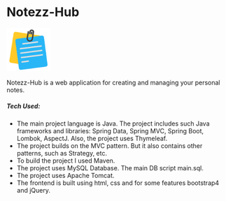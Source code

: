 # Notezz-Hub
<p>
  <img src="https://github.com/pavan-005/Notezz-Hub/blob/main/src/main/resources/static/assets/img/logo.png" width="100" alt="logo.png">
</p>

Notezz-Hub is a web application for creating and managing your personal notes.

<h5>Tech Used:</h5>
<ul>
<li>The main project language is Java. The project includes such Java frameworks and libraries: Spring Data, Spring MVC, Spring Boot, Lombok, AspectJ. Also, the project uses Thymeleaf.</li>
<li>
The project builds on the MVC pattern. But it also contains other patterns, such as Strategy, etc.
</li>
<li>
To build the project I used Maven.
</li>
<li>
The project uses MySQL Database. The main DB script main.sql.
</li>
<li>
The project uses Apache Tomcat.
</li>
<li>
The frontend is built using html, css and for some features bootstrap4 and jQuery.
</li>
</ul>

